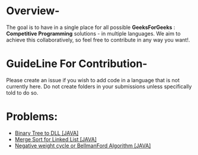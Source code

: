 # Overview-
The goal is to have in a single place for all possible **GeeksForGeeks** : **Competitive Programming** solutions - in multiple languages. We aim to achieve this collaboratively, so feel free to contribute in any way you want!.

# GuideLine For Contribution-
Please create an issue if you wish to add code in a language that is not currently here. Do not create folders in your submissions unless specifically told to do so.

# Problems:

- [Binary Tree to DLL [JAVA]](Binary_Tree_to_DLL.java)
- [Merge Sort for Linked List [JAVA]](Merge_Sort_for_Linked_List.java)
- [Negative weight cycle or BellmanFord Algorithm [JAVA]](Negative_weight_cycle.cpp)
